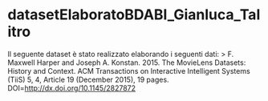 # datasetElaboratoBDABI_Gianluca_Talitro
 Il seguente dataset è stato realizzato elaborando i seguenti dati: > F. Maxwell Harper and Joseph A. Konstan. 2015. The MovieLens Datasets: History and Context. ACM Transactions on Interactive Intelligent Systems (TiiS) 5, 4, Article 19 (December 2015), 19 pages. DOI=<http://dx.doi.org/10.1145/2827872>
